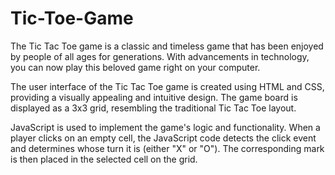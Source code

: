 # Tic-Toe-Game

The Tic Tac Toe game is a classic and timeless game that has been enjoyed by people of all ages for generations. With advancements in technology, you can now play this beloved game right on your computer.

The user interface of the Tic Tac Toe game is created using HTML and CSS, providing a visually appealing and intuitive design. The game board is displayed as a 3x3 grid, resembling the traditional Tic Tac Toe layout.

JavaScript is used to implement the game's logic and functionality. When a player clicks on an empty cell, the JavaScript code detects the click event and determines whose turn it is (either "X" or "O"). The corresponding mark is then placed in the selected cell on the grid.
